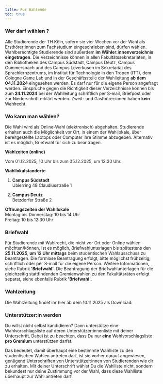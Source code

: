 ```yaml
---
title: Für Wählende
toc: true
---
```


### Wer darf wählen ?

Alle Studierende der TH Köln, sofern sie vier Wochen vor der Wahl als Ersthörer:innen zum Fachstudium eingeschrieben sind, dürfen wählen. 
Wahlberechtigte Studierende sind außerdem **im Wähler:innenverzeichnis eingetragen.** Die Verzeichnisse können in allen Fakultätssekretariaten, in den Bibliotheken des Campus Südstadt, Campus Deutz, Campus Gummersbach und des Campus Leverkusen im Sekretariat des Sprachlernzentrums, im Institut für Technologie in den Tropen (ITT), dem Cologne Game Lab und in der Geschäftsstelle der Wahlleitung **ab dem 04.11.2024** eingesehen werden. Es darf nur für die eigene Person angefragt werden. Einsprüche gegen die Richtigkeit dieser Verzeichnisse können bis zum **24.11.2024** bei der Wahlleitung schriftlich per S-mail, Briefpost oder zur Niederschrift erklärt werden. Zweit- und Gasthörer:innen haben **kein** Wahlrecht.

### Wo kann man wählen?

Die Wahl wird als Online-Wahl (elektronisch) abgehalten. Studierende erhalten auch die Möglichkeit vor Ort, in einem der Wahllokale, über bereitgestellte Laptops oder Computer ihre Stimme abzugeben. Alternativ ist es möglich, Briefwahl für sich zu beantragen.

**Wahlzeiten (online)**

Vom 01.12.2025, 10 Uhr bis zum 05.12.2025, um 12:30 Uhr.

**Wahllokalstandorte**

1. **Campus Südstadt**  
   Ubierring 48
   Claudiusstraße 1

2. **Campus Deutz**  
   Betzdorfer Straße 2

**Öffnungszeiten der Wahllokale**  
Montag bis Donnerstag: 10 bis 14 Uhr  
Freitag: 10 bis 12:30 Uhr

### Briefwahl

Für Studierende mit Wahlrecht, die nicht vor Ort oder Online wählen möchten/können, ist es möglich, Briefwahlunterlagen bis spätestens den **25.11.2025, um 12 Uhr mittags** beim studentischen Wahlausschuss zu beantragen. Die formlose Beantragung erfolgt, bitte möglichst frühzeitig, schriftlich oder per S-mail für die eigene Person. Weitere Informationen, siehe Rubrik **'Briefwahl'.** 
Die Beantragung der Briefwahlunterlagen für die gleichzeitig stattfindenden Gremienwahlen zu den Fakultätsräten erfolgt separat, siehe ebenfalls Rubrik **'Briefwahl'.**

### Wahlzeitung

Die Wahlzeitung findet ihr hier ab dem 10.11.2025 als Download:

<!-- :ContentLink{path="/wahlzeitungen/wahlzeitung_2024.pdf" text="Wahlzeitung 2024"} -->

### Unterstützer:in werden

Du willst nicht selbst kandidieren? Dann unterstütze eine Wahlvorschlagsliste auf deren Unterstützer:innenliste mit deiner Unterschrift. Dabei ist zu beachten, dass Du nur **eine** Wahlvorschlagsliste **pro Gremium** unterstützen darfst.

Das bedeutet, damit überhaupt eine bestimmte Wahlliste zu den studentischen Wahlen antreten darf, ist sie vorher darauf angewiesen, genügend Unterschriften von Unterstützer:innen von Studierenden wie dir zu erhalten. Mit deiner Unterschrift wählst Du die Wahlliste nicht, sondern bekundest nur deine Zustimmung vor der Wahl, dass diese Wahlliste überhaupt zur Wahl antreten darf.
